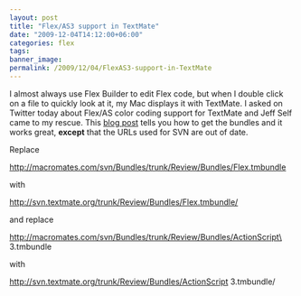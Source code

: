 ```yaml
---
layout: post
title: "Flex/AS3 support in TextMate"
date: "2009-12-04T14:12:00+06:00"
categories: flex 
tags: 
banner_image: 
permalink: /2009/12/04/FlexAS3-support-in-TextMate
---
```


I almost always use Flex Builder to edit Flex code, but when I double click on a file to quickly look at it, my Mac displays it with TextMate. I asked on Twitter today about Flex/AS color coding support for TextMate and Jeff Self came to my rescue. This <a href="http://mswallace.com/2007/07/30/installing-as3-and-flex-bundle-for-textmate/">blog post</a> tells you how to get the bundles and it works great, <b>except</b> that the URLs used for SVN are out of date. 

Replace

http://macromates.com/svn/Bundles/trunk/Review/Bundles/Flex.tmbundle

with

http://svn.textmate.org/trunk/Review/Bundles/Flex.tmbundle/

and replace

http://macromates.com/svn/Bundles/trunk/Review/Bundles/ActionScript\ 3.tmbundle

with

http://svn.textmate.org/trunk/Review/Bundles/ActionScript 3.tmbundle/